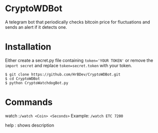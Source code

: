 
# CryptoWDBot
A telegram bot that periodically checks bitcoin price for fluctuations and sends an alert if it detects one.
# Installation
Either create a secret.py file containing `token='YOUR TOKEN'` or remove the `import secret` and replace `token=secret.token` with your token.
```
$ git clone https://github.com/HrBDev/CryptoWDBot.git
$ cd CryptoWDBot
$ python CryptoWatchdogBot.py
```
# Commands
watch :`/watch <Coin> <Seconds>` Example: `/watch ETC 7200`

help : shows description

